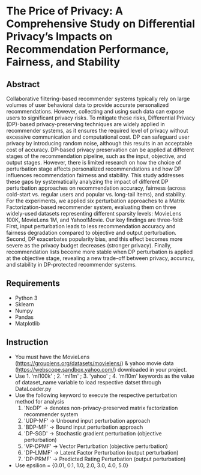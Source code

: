 # The Price of Privacy: A Comprehensive Study on Differential Privacy’s Impacts on Recommendation Performance, Fairness, and Stability

## Abstract

Collaborative filtering-based recommender systems typically rely on large volumes of user behavioral data to provide accurate personalized recommendations. However, collecting and using such data can expose users to significant privacy risks. To mitigate these risks, Differential Privacy (DP)-based privacy-preserving techniques are widely applied in recommender systems, as it ensures the required level of privacy without excessive communication and computational cost. DP can safeguard user privacy by introducing random noise, although this results in an acceptable cost of accuracy. DP-based privacy preservation can be applied at different stages of the recommendation pipeline, such as the input, objective, and output stages. However, there is limited research on how the choice of perturbation stage affects personalized recommendations and how DP influences recommendation fairness and stability. This study addresses these gaps by systematically analyzing the impact of different DP perturbation approaches on recommendation accuracy, fairness (across cold-start vs. regular users and popular vs. long-tail items), and stability. For the experiments, we applied six perturbation approaches to a Matrix Factorization-based recommender system, evaluating them on three widely-used datasets representing different sparsity levels: MovieLens 100K, MovieLens 1M, and Yahoo!Movie. Our key findings are three-fold: First, input perturbation leads to less recommendation accuracy and fairness degradation compared to objective and output perturbation. Second, DP exacerbates popularity bias, and this effect becomes more severe as the privacy budget decreases (stronger privacy). Finally, recommendation lists become more stable when DP perturbation is applied at the objective stage, revealing a new trade-off between privacy, accuracy, and stability in DP-protected recommender systems.

## Requirements
  * Python 3
  * Sklearn
  * Numpy
  * Pandas
  * Matplotlib

## Instruction

  * You must have the MovieLens (https://grouplens.org/datasets/movielens/) & yahoo movie data (https://webscope.sandbox.yahoo.com/) downloaded in your project.
  * Use 1. 'ml100k' ; 2. 'ml1m' ; 3. 'yahoo' ; 4. 'ml10m' keywords as the value of dataset_name variable to load respective datset through DataLoader.py
  * Use the following keyword to execute the respective perturbation method for analysis
    1. 'NoDP' -> denotes non-privacy-preserved matrix factorization recommender system
    2. 'UDP-MF' -> Unbound input perturbation approach
    3. 'BDP-MF' -> Bound input perturbation approach
    4. 'DP-SGD' ->  Stochastic gradient perturbation (objective perturbation)
    5. 'VP-DPMF' -> Vector Perturbation (objective perturbation)
    6. 'DP-LMMF' -> Latent Factor Perturbation (output perturbation)
    7. 'DP-PRMF' -> Predicted Rating Perturbation (output perturbation)
  * Use epsilion = {0.01, 0.1, 1.0, 2.0, 3.0, 4.0, 5.0}
